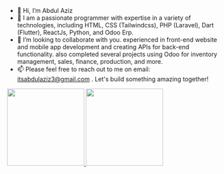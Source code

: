 - 👋 Hi, I’m Abdul Aziz
- 👀 I am a passionate programmer with expertise in a variety of technologies, including HTML, CSS (Tailwindcss), PHP (Laravel), Dart (Flutter), ReactJs, Python, and Odoo Erp.
- 💞️ I’m looking to collaborate with you. experienced in front-end website and mobile app development and creating APIs for back-end functionality. also completed several projects using Odoo for inventory management, sales, finance, production, and more.
- 📫 Please feel free to reach out to me on email: [itsabdulaziz3@gmail.com](mailto:itsabdulaziz3@gmail.com)
. Let's build something amazing together!

<p align="left">
<a href="https://github.com/abdulaziz27">
  <img height="180em" src="https://github-readme-stats-eight-theta.vercel.app/api?username=abdulaziz27&show_icons=true&theme=algolia&include_all_commits=true&count_private=true"/>
  <img height="180em" src="https://github-readme-stats-eight-theta.vercel.app/api/top-langs/?username=abdulaziz27&layout=compact&langs_count=8&theme=algolia"/>
</a>
</p>

<!---
abdulaziz27/aboutme is a ✨ special ✨ repository because its `README.md` (this file) appears on your GitHub profile.
You can click the Preview link to take a look at your changes.
--->
